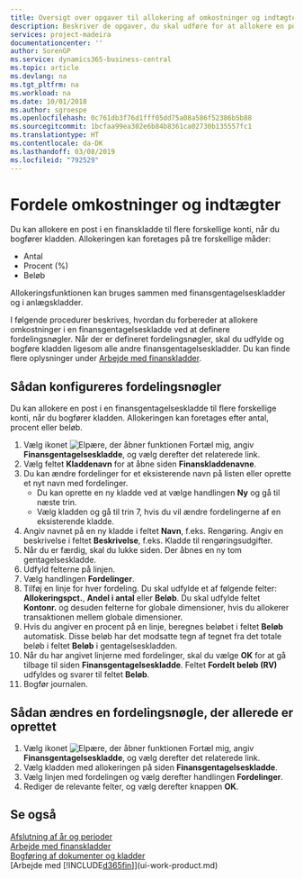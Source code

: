 ```yaml
---
title: Oversigt over opgaver til allokering af omkostninger og indtægter | Microsoft Docs
description: Beskriver de opgaver, du skal udføre for at allokere en post i en finanskladde til flere forskellige konti, når du bogfører kladden.
services: project-madeira
documentationcenter: ''
author: SorenGP
ms.service: dynamics365-business-central
ms.topic: article
ms.devlang: na
ms.tgt_pltfrm: na
ms.workload: na
ms.date: 10/01/2018
ms.author: sgroespe
ms.openlocfilehash: 0c761db3f76d1fff05dd75a08a586f52386b5b88
ms.sourcegitcommit: 1bcfaa99ea302e6b84b8361ca02730b135557fc1
ms.translationtype: HT
ms.contentlocale: da-DK
ms.lasthandoff: 03/08/2019
ms.locfileid: "792529"
---
```

# <a name="allocate-costs-and-income"></a>Fordele omkostninger og indtægter
Du kan allokere en post i en finanskladde til flere forskellige konti, når du bogfører kladden. Allokeringen kan foretages på tre forskellige måder:

* Antal
* Procent (%)
* Beløb

Allokeringsfunktionen kan bruges sammen med finansgentagelseskladder og i anlægskladder.
<!--You can also distribute the cost or revenue of a line to an intercompany partner when you post a sales or purchase document. When you post the document, a line will be posted in your general journal, and a corresponding line will be created in the intercompany outbox.-->

I følgende procedurer beskrives, hvordan du forbereder at allokere omkostninger i en finansgentagelseskladde ved at definere fordelingsnøgler. Når der er defineret fordelingsnøgler, skal du udfylde og bogføre kladden ligesom alle andre finansgentagelseskladder. Du kan finde flere oplysninger under [Arbejde med finanskladder](ui-work-general-journals.md).

## <a name="to-set-up-allocation-keys"></a>Sådan konfigureres fordelingsnøgler
Du kan allokere en post i en finansgentagelseskladde til flere forskellige konti, når du bogfører kladden. Allokeringen kan foretages efter antal, procent eller beløb.
1. Vælg ikonet ![Elpære, der åbner funktionen Fortæl mig](media/ui-search/search_small.png "Fortæl mig, hvad du vil foretage dig"), angiv **Finansgentagelseskladde**, og vælg derefter det relaterede link.
2. Vælg feltet **Kladdenavn** for at åbne siden **Finanskladdenavne**.
3. Du kan ændre fordelinger for et eksisterende navn på listen eller oprette et nyt navn med fordelinger.
   * Du kan oprette en ny kladde ved at vælge handlingen **Ny** og gå til næste trin.
   * Vælg kladden og gå til trin 7, hvis du vil ændre fordelingerne af en eksisterende kladde.    
4. Angiv navnet på en ny kladde i feltet **Navn**, f.eks. Rengøring. Angiv en beskrivelse i feltet **Beskrivelse**, f.eks. Kladde til rengøringsudgifter.
5. Når du er færdig, skal du lukke siden. Der åbnes en ny tom gentagelseskladde.
6. Udfyld felterne på linjen.
7. Vælg handlingen **Fordelinger**.
8. Tilføj en linje for hver fordeling. Du skal udfylde et af følgende felter: **Allokeringspct.**, **Andel i antal** eller **Beløb**. Du skal udfylde feltet **Kontonr.** og desuden felterne for globale dimensioner, hvis du allokerer transaktionen mellem globale dimensioner.
9. Hvis du angiver en procent på en linje, beregnes beløbet i feltet **Beløb** automatisk. Disse beløb har det modsatte tegn af tegnet fra det totale beløb i feltet **Beløb** i gentagelseskladden.
10. Når du har angivet linjerne med fordelinger, skal du vælge **OK** for at gå tilbage til siden **Finansgentagelseskladde**. Feltet **Fordelt beløb (RV)** udfyldes og svarer til feltet **Beløb**.
11. Bogfør journalen.

## <a name="to-change-an-allocation-key-that-has-already-been-set-up"></a>Sådan ændres en fordelingsnøgle, der allerede er oprettet
1. Vælg ikonet ![Elpære, der åbner funktionen Fortæl mig](media/ui-search/search_small.png "Fortæl mig, hvad du vil foretage dig"), angiv **Finansgentagelseskladde**, og vælg derefter det relaterede link.
2. Vælg kladden med allokeringen på siden **Finansgentagelseskladde**.
3. Vælg linjen med fordelingen og vælg derefter handlingen **Fordelinger**.
4. Rediger de relevante felter, og vælg derefter knappen **OK**.

## <a name="see-also"></a>Se også
[Afslutning af år og perioder](year-close-years-periods.md)  
[Arbejde med finanskladder](ui-work-general-journals.md)    
[Bogføring af dokumenter og kladder](ui-post-documents-journals.md)    
[Arbejde med [!INCLUDE[d365fin](includes/d365fin_md.md)]](ui-work-product.md)
